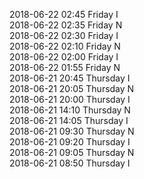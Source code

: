 2018-06-22 02:45 Friday  I  
2018-06-22 02:35 Friday  N  
2018-06-22 02:30 Friday  I  
2018-06-22 02:10 Friday  N  
2018-06-22 02:00 Friday  I  
2018-06-22 01:55 Friday  N  
2018-06-21 20:45 Thursday  I  
2018-06-21 20:05 Thursday  N  
2018-06-21 20:00 Thursday  I  
2018-06-21 14:10 Thursday  N  
2018-06-21 14:05 Thursday  I  
2018-06-21 09:30 Thursday  N  
2018-06-21 09:20 Thursday  I  
2018-06-21 09:05 Thursday  N  
2018-06-21 08:50 Thursday  I  
